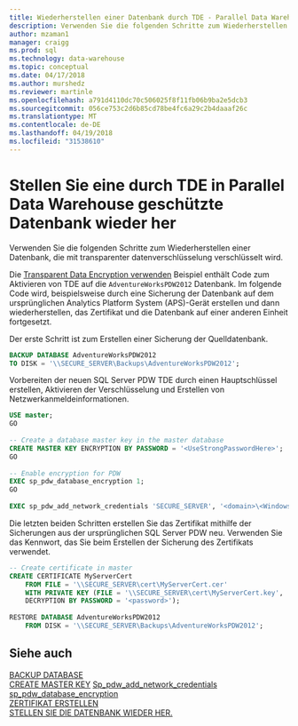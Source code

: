 ```yaml
---
title: Wiederherstellen einer Datenbank durch TDE - Parallel Data Warehouse geschützt | Microsoft Docs
description: Verwenden Sie die folgenden Schritte zum Wiederherstellen einer Datenbank, die mithilfe von transparente datenverschlüsselung in Parallel Data Warehouse Analytics Platform System verschlüsselt wird.
author: mzaman1
manager: craigg
ms.prod: sql
ms.technology: data-warehouse
ms.topic: conceptual
ms.date: 04/17/2018
ms.author: murshedz
ms.reviewer: martinle
ms.openlocfilehash: a791d4110dc70c506025f8f11fb06b9ba2e5dcb3
ms.sourcegitcommit: 056ce753c2d6b85cd78be4fc6a29c2b4daaaf26c
ms.translationtype: MT
ms.contentlocale: de-DE
ms.lasthandoff: 04/19/2018
ms.locfileid: "31538610"
---
```

# <a name="restore-a-database-protected-by-tde-in-parallel-data-warehouse"></a>Stellen Sie eine durch TDE in Parallel Data Warehouse geschützte Datenbank wieder her
Verwenden Sie die folgenden Schritte zum Wiederherstellen einer Datenbank, die mit transparenter datenverschlüsselung verschlüsselt wird.  
  
Die [Transparent Data Encryption verwenden](transparent-data-encryption.md#using-tde) Beispiel enthält Code zum Aktivieren von TDE auf die `AdventureWorksPDW2012` Datenbank. Im folgende Code wird, beispielsweise durch eine Sicherung der Datenbank auf dem ursprünglichen Analytics Platform System (APS)-Gerät erstellen und dann wiederherstellen, das Zertifikat und die Datenbank auf einer anderen Einheit fortgesetzt.  
  
Der erste Schritt ist zum Erstellen einer Sicherung der Quelldatenbank.  
  
```sql  
BACKUP DATABASE AdventureWorksPDW2012   
TO DISK = '\\SECURE_SERVER\Backups\AdventureWorksPDW2012';  
```  
  
Vorbereiten der neuen SQL Server PDW TDE durch einen Hauptschlüssel erstellen, Aktivieren der Verschlüsselung und Erstellen von Netzwerkanmeldeinformationen.  
  
```sql  
USE master;  
GO  
  
-- Create a database master key in the master database  
CREATE MASTER KEY ENCRYPTION BY PASSWORD = '<UseStrongPasswordHere>';  
GO  
  
-- Enable encryption for PDW  
EXEC sp_pdw_database_encryption 1;  
GO  
  
EXEC sp_pdw_add_network_credentials 'SECURE_SERVER', '<domain>\<Windows_user>', '<password>';  
```  
  
Die letzten beiden Schritten erstellen Sie das Zertifikat mithilfe der Sicherungen aus der ursprünglichen SQL Server PDW neu. Verwenden Sie das Kennwort, das Sie beim Erstellen der Sicherung des Zertifikats verwendet.  
  
```sql  
-- Create certificate in master  
CREATE CERTIFICATE MyServerCert  
    FROM FILE = '\\SECURE_SERVER\cert\MyServerCert.cer'   
    WITH PRIVATE KEY (FILE = '\\SECURE_SERVER\cert\MyServerCert.key',   
    DECRYPTION BY PASSWORD = '<password>');  
  
RESTORE DATABASE AdventureWorksPDW2012   
    FROM DISK = '\\SECURE_SERVER\Backups\AdventureWorksPDW2012';  
```  
  
## <a name="see-also"></a>Siehe auch  
[BACKUP DATABASE](../t-sql/statements/backup-database-parallel-data-warehouse.md)  
[CREATE MASTER KEY](../t-sql/statements/create-master-key-transact-sql.md) 
[Sp_pdw_add_network_credentials](../relational-databases/system-stored-procedures/sp-pdw-add-network-credentials-sql-data-warehouse.md)  
[sp_pdw_database_encryption](../relational-databases/system-stored-procedures/sp-pdw-database-encryption-sql-data-warehouse.md)  
[ZERTIFIKAT ERSTELLEN](../t-sql/statements/create-certificate-transact-sql.md)  
[STELLEN SIE DIE DATENBANK WIEDER HER.](../t-sql/statements/restore-database-parallel-data-warehouse.md)
  
